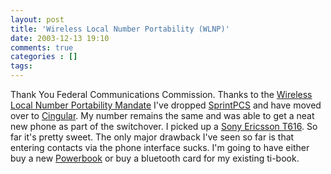 ```yaml
---
layout: post
title: 'Wireless Local Number Portability (WLNP)'
date: 2003-12-13 19:10
comments: true
categories : []
tags:
---
```

Thank You Federal Communications Commission. Thanks to the <a href="http://www.fcc.gov/cgb/NumberPortability/">Wireless Local Number Portability Mandate</a> I've dropped <a href="http://sprintpcs.com">SprintPCS</a> and have moved over to <a href="http://www.cingular.com">Cingular</a>. My number remains the same and was able to get a neat new phone as part of the switchover. I picked up a <a href="http://www.sonyericsson.com/us/spg.jsp?page=start&Redir=template%3DPS1%26B%3Die%26PID%3D10076%26LM%3DPSM_V%26gal%3D105">Sony Ericsson T616</a>. So far it's pretty sweet. The only major drawback I've seen so far is that entering contacts via the phone interface sucks. I'm going to have either buy a new <a href="http://www.apple.com/powerbook/">Powerbook</a> or buy a bluetooth card for my existing ti-book.

